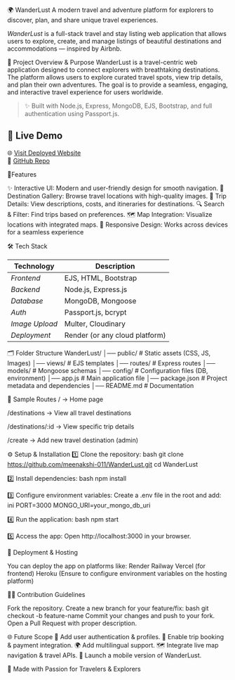 🌍 WanderLust
A modern travel and adventure platform for explorers to discover, plan, and share unique travel experiences.

*WanderLust* is a full-stack travel and stay listing web application that allows users to explore, create, and manage listings of beautiful destinations and accommodations — inspired by Airbnb.

📌 Project Overview & Purpose
WanderLust is a travel-centric web application designed to connect explorers with breathtaking destinations. The platform allows users to explore curated travel spots, view trip details, and plan their own adventures. The goal is to provide a seamless, engaging, and interactive travel experience for users worldwide.

> ✨ Built with Node.js, Express, MongoDB, EJS, Bootstrap, and full authentication using Passport.js.

## 🚀 Live Demo

🌐 [Visit Deployed Website](https://wanderlust-9nby.onrender.com)  
📂 [GitHub Repo](https://github.com/meenakshi-011/WanderLust)



🧩Features

✨ Interactive UI: Modern and user-friendly design for smooth navigation.
📸 Destination Gallery: Browse travel locations with high-quality images.
📝 Trip Details: View descriptions, costs, and itineraries for destinations.
🔍 Search & Filter: Find trips based on preferences.
🗺️ Map Integration: Visualize locations with integrated maps.
📱 Responsive Design: Works across devices for a seamless experience



🛠 Tech Stack

| Technology     | Description                    |
|----------------|--------------------------------|
| *Frontend*   | EJS, HTML, Bootstrap           |
| *Backend*    | Node.js, Express.js            |
| *Database*   | MongoDB, Mongoose              |
| *Auth*       | Passport.js, bcrypt            |
| *Image Upload* | Multer, Cloudinary          |
| *Deployment* | Render (or any cloud platform) |



🗂 Folder Structure
WanderLust/
│── public/            # Static assets (CSS, JS, Images)
│── views/             # EJS templates
│── routes/            # Express routes
│── models/            # Mongoose schemas
│── config/            # Configuration files (DB, environment)
│── app.js             # Main application file
│── package.json       # Project metadata and dependencies
│── README.md          # Documentation



🧪 Sample Routes
/ → Home page

/destinations → View all travel destinations

/destinations/:id → View specific trip details

/create → Add new travel destination (admin)



⚙ Setup & Installation
1️⃣ Clone the repository:
bash
git clone https://github.com/meenakshi-011/WanderLust.git
cd WanderLust

2️⃣ Install dependencies:
bash
npm install

3️⃣ Configure environment variables:
Create a .env file in the root and add:
ini
PORT=3000
MONGO_URI=your_mongo_db_uri

4️⃣ Run the application:
bash
npm start

5️⃣ Access the app:
Open http://localhost:3000 in your browser.


🚀 Deployment & Hosting

You can deploy the app on platforms like:
Render
Railway
Vercel (for frontend)
Heroku
(Ensure to configure environment variables on the hosting platform)


🧑‍💻 Contribution Guidelines

Fork the repository.
Create a new branch for your feature/fix:
bash
git checkout -b feature-name
Commit your changes and push to your fork.
Open a Pull Request with proper description.

🌐 Future Scope
🚀 Add user authentication & profiles.
📌 Enable trip booking & payment integration.
🌍 Add multilingual support.
🗺️ Integrate live map navigation & travel APIs.
📱 Launch a mobile version of WanderLust.

💙 Made with Passion for Travelers & Explorers